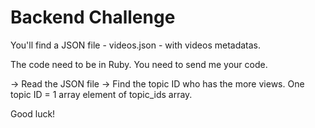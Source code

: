 # Backend Challenge

You'll find a JSON file - videos.json - with videos metadatas.

The code need to be in Ruby. You need to send me your code.

-> Read the JSON file
-> Find the topic ID who has the more views. One topic ID = 1 array element of topic_ids array.

Good luck!
